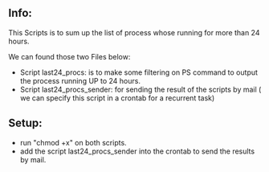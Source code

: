 ## Info:

This Scripts is to sum up the list of process whose running for more than 24 hours.

We can found those two Files below:

* Script last24_procs: is to make some filtering on PS command to output the process running UP to 24 hours.
* Script last24_procs_sender: for sending the result of the scripts by mail ( we can specify this script in a crontab for a recurrent task)

## Setup:

* run "chmod +x" on both scripts.
* add the script last24_procs_sender into the crontab to send the results by mail.
